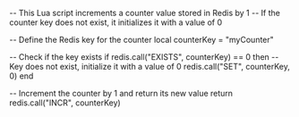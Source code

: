 -- This Lua script increments a counter value stored in Redis by 1
-- If the counter key does not exist, it initializes it with a value of 0

-- Define the Redis key for the counter
local counterKey = "myCounter"

-- Check if the key exists
if redis.call("EXISTS", counterKey) == 0 then
  -- Key does not exist, initialize it with a value of 0
  redis.call("SET", counterKey, 0)
end

-- Increment the counter by 1 and return its new value
return redis.call("INCR", counterKey)
